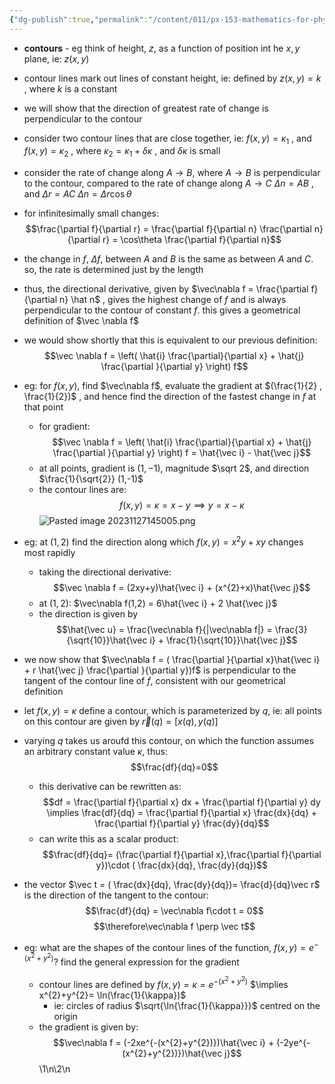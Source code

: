 ```yaml
---
{"dg-publish":true,"permalink":"/content/011/px-153-mathematics-for-physicists/term-1/px-153-h-gradients-of-scalar-functions-of-many-variables/px-153-h2-visualising-variability-of-a-scalar-function-contours/","noteIcon":"1","created":"2024-11-25T10:50:32.000+00:00","updated":"2024-11-26T19:37:49.262+00:00"}
---
```


- **contours** - eg think of height, $z$, as a function of position int he $x,y$ plane, ie: $z(x,y)$
- contour lines mark out lines of constant height, ie: defined by $z(x,y) = k$ , where $k$ is a constant
- we will show that the direction of greatest rate of change is perpendicular to the contour

- consider two contour lines that are close together, ie: $f(x,y) =\kappa_{1}$ , and $f(x,y) =\kappa_{2}$ , where $\kappa_{2} = \kappa_{1} + \delta\kappa$ , and $\delta\kappa$ is small
- consider the rate of change along $A\to B$, where $A \to B$ is perpendicular to the contour, compared to the rate of change along $A \to C$ 
	$\Delta n = AB$ , and $\Delta r = AC$
	$\Delta n = \Delta r \cos\theta$
- for infinitesimally small changes: 
$$\frac{\partial f}{\partial r} =  \frac{\partial f}{\partial n}  \frac{\partial n}{\partial r} = \cos\theta  \frac{\partial f}{\partial n}$$
- the change in $f$, $\Delta f$, between $A$ and $B$ is the same as between $A$ and $C$. so, the rate is determined just by the length
- thus, the directional derivative, given by $\vec\nabla f =  \frac{\partial f}{\partial n} \hat n$ , gives the highest change of $f$ and is always perpendicular to the contour of constant $f$. this gives a geometrical definition of $\vec \nabla f$
- we would show shortly that this is equivalent to our previous definition: 
$$\vec \nabla f = \left( \hat{i} \frac{\partial}{\partial x} + \hat{j} \frac{\partial }{\partial y} \right) f$$

- eg: for $f(x,y)$, find $\vec\nabla f$, evaluate the gradient at $(\frac{1}{2} , \frac{1}{2})$ , and hence find the direction of the fastest change in $f$ at that point
	- for gradient: 
	$$\vec \nabla f = \left( \hat{i} \frac{\partial}{\partial x} + \hat{j} \frac{\partial }{\partial y} \right) f = \hat{\vec i} - \hat{\vec j}$$
	- at all points, gradient is $(1,-1)$, magnitude $\sqrt 2$, and direction $\frac{1}{\sqrt{2}} (1,-1)$
	- the contour lines are: 
	$$f(x,y) = \kappa = x-y \implies y = x- \kappa$$
	![Pasted image 20231127145005.png](/img/user/pics/Pasted%20image%2020231127145005.png)

- eg: at $(1,2)$ find the direction along which $f(x,y) = x^{2}y + xy$ changes most rapidly
	- taking the directional derivative: 
	$$\vec \nabla f = (2xy+y)\hat{\vec i} + (x^{2}+x)\hat{\vec j}$$
	- at $(1,2)$: $\vec\nabla f(1,2) = 6\hat{\vec i} + 2 \hat{\vec j}$
	- the direction is given by 
	$$\hat{\vec u} = \frac{\vec\nabla f}{|\vec\nabla f|} = \frac{3}{\sqrt{10}}\hat{\vec i} + \frac{1}{\sqrt{10}}\hat{\vec j}$$
- we now show that $\vec\nabla f = ( \frac{\partial }{\partial x}\hat{\vec i} + r \hat{\vec j}  \frac{\partial }{\partial y})f$ is perpendicular to the tangent of the contour line of $f$, consistent with our geometrical definition
- let $f(x,y)=\kappa$ define a contour, which is parameterized by $q$, ie: all points on this contour are given by $\vec r(q) = [x(q),y(q)]$
- varying $q$ takes us aroufd this contour, on which the function assumes an arbitrary constant value $\kappa$, thus: 
$$\frac{df}{dq}=0$$
	- this derivative can be rewritten as:  
	$$df =  \frac{\partial f}{\partial x} dx + \frac{\partial f}{\partial y} dy \implies \frac{df}{dq} =  \frac{\partial f}{\partial x} \frac{dx}{dq} + \frac{\partial f}{\partial y} \frac{dy}{dq}$$
	- can write this as a scalar product: 
	$$\frac{df}{dq}=  (\frac{\partial f}{\partial x},\frac{\partial f}{\partial y})\cdot ( \frac{dx}{dq}, \frac{dy}{dq})$$
- the vector $\vec t = ( \frac{dx}{dq}, \frac{dy}{dq})= \frac{d}{dq}\vec r$ is the direction of the tangent to the contour: 
$$\frac{df}{dq} = \vec\nabla f\cdot t = 0$$
$$\therefore\vec\nabla f \perp \vec t$$

- eg: what are the shapes of the contour lines of the function, $f(x,y) = e^{-(x^{2}+y^{2})}$? find the general expression for the gradient
	- contour lines are defined by $f(x,y)=\kappa = e^{-(x^{2}+y^{2})}$
		$\implies x^{2}+y^{2}= \ln(\frac{1}{\kappa})$
		- ie: circles of radius $\sqrt{\ln{\frac{1}{\kappa}}}$ centred on the origin
	- the gradient is given by: 
	$$\vec\nabla f = (-2xe^{-(x^{2}+y^{2})})\hat{\vec i} + (-2ye^{-(x^{2}+y^{2})})\hat{\vec j}$$
\1\n\2\n